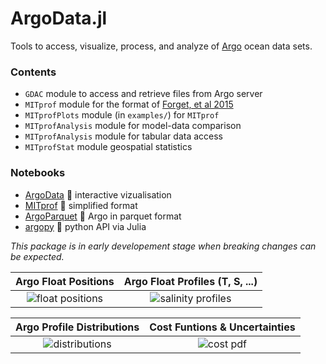 # ArgoData.jl

Tools to access, visualize, process, and analyze of 
[Argo](https://argopy.readthedocs.io/en/latest/what_is_argo.html#what-is-argo) ocean data sets.

### Contents

- `GDAC` module to access and retrieve files from Argo server
- `MITprof` module for the format of [Forget, et al 2015](http://dx.doi.org/10.5194/gmd-8-3071-2015)
- `MITprofPlots` module (in `examples/`) for `MITprof`
- `MITprofAnalysis` module for model-data comparison
- `MITprofAnalysis` module for tabular data access
- `MITprofStat` module geospatial statistics

### Notebooks

  - [ArgoData](https://juliaocean.github.io/OceanRobots.jl/dev/examples/Float_Argo.html) 🚀 interactive vizualisation
  - [MITprof](ArgoToMITprof.html) 🚀 simplified format
  - [ArgoParquet](ArgoParquet.html) 🚀 Argo in parquet format
  - [argopy](Argo_argopy.html) 🚀 python API via Julia

_This package is in early developement stage when breaking changes can be expected._

Argo Float Positions            | Argo Float Profiles (T, S, ...)
:------------------------------:|:---------------------------------:
![float positions](https://user-images.githubusercontent.com/20276764/150622726-61169b99-4320-4069-b113-5edabb9b64fe.png) | ![salinity profiles](https://user-images.githubusercontent.com/20276764/150622766-aee5773d-7fea-4360-9b47-05f68e235499.png)   

Argo Profile Distributions |  Cost Funtions & Uncertainties
:------------------------------:|:---------------------------------:
![distributions](https://user-images.githubusercontent.com/20276764/162872972-dd7fc775-5303-4264-8277-142c02bc1b83.png)  |  ![cost pdf](https://user-images.githubusercontent.com/20276764/162803583-13891235-4809-4a57-b5f6-098083190d6d.png)

